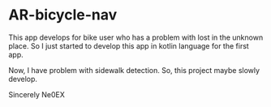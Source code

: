 # AR-bicycle-nav
This app develops for bike user who has a problem with lost in the unknown place. So I just started to develop this app in kotlin language for the first app.

Now, I have problem with sidewalk detection. So, this project maybe slowly develop.

Sincerely
Ne0EX

